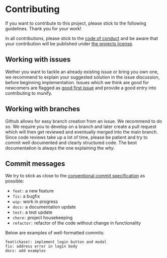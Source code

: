 # Contributing

If you want to contribute to this project, please stick to the following guidelines. Thank you for your work!

In all contributions, please stick to the [code of conduct](./CODE_OF_CONDUCT.md) and be aware that your contribution will be published under [the projects license](./LICENSE.md).

## Working with issues

Wether you want to tackle an already existing issue or bring you own one, we recommend to explain your suggested solution in the issue discussion, before beginning implementation. Issues which we think are good for newcomers are flagged as [good first issue](https://github.com/DeutscheModelUnitedNations/munify/issues?q=is%3Aissue+is%3Aopen+label%3A%22good+first+issue%22) and provide a good entry into contributing to munify.

## Working with branches

Github allows for easy branch creation from an issue. We recommend to do so. We require you to develop on a branch and later create a pull request which will then get reviewed and eventually merged into the main branch. Since code reviews take up a lot of time, please be patient and try to commit well documented and clearly structured code. The best documentation is always the one explaining the *why*.

## Commit messages

We try to stick as close to the [conventional commit specification](https://www.conventionalcommits.org/en/v1.0.0-beta.2/) as possible:

- `feat:` a new feature
- `fix:` a bugfix
- `wip:` work in progress
- `docs:` a documentation update
- `test:` a test update
- `chore:` project housekeeping
- `refactor:` refactor of the code without change in functionality

Below are examples of well-formatted commits:

```
feat(chase): implement login button and modal
fix: address error in login body
docs: add examples
```